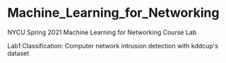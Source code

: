 # Machine_Learning_for_Networking
NYCU Spring 2021 Machine Learning for Networking Course Lab

Lab1 Classification: Computer network intrusion detection with kddcup's dataset
